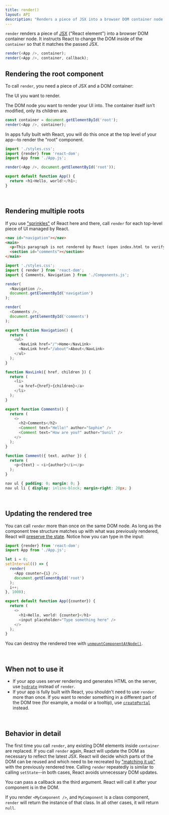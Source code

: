 ```yaml
---
title: render()
layout: API
description: "Renders a piece of JSX into a browser DOM container node."
---
```


<Intro>

`render` renders a piece of [JSX](/learn/writing-markup-with-jsx) ("React element") into a browser DOM container node. It instructs React to change the DOM inside of the `container` so that it matches the passed JSX.

```js
render(<App />, container);
render(<App />, container, callback);
```

</Intro>

## Rendering the root component

To call `render`, you need a piece of JSX and a DOM container:

<APIAnatomy>

<AnatomyStep title="React element">

The UI you want to render.

</AnatomyStep>

<AnatomyStep title="DOM container">

The DOM node you want to render your UI into. The container itself isn’t modified, only its children are.

</AnatomyStep>

```js [[1, 2, "<App />"], [2, 2, "container"]]
const container = document.getElementById('root');
render(<App />, container);
```

</APIAnatomy>

In apps fully built with React, you will do this once at the top level of your app--to render the "root" component.

<Sandpack>

```js index.js active
import './styles.css';
import {render} from 'react-dom';
import App from './App.js';

render(<App />, document.getElementById('root'));
```

```js App.js
export default function App() {
  return <h1>Hello, world!</h1>;
}
```

</Sandpack>

<br />

## Rendering multiple roots

If you use ["sprinkles"](/learn/add-react-to-a-website) of React here and there, call `render` for each top-level piece of UI managed by React.

<Sandpack>

```html public/index.html
<nav id="navigation"></nav>
<main>
  <p>This paragraph is not rendered by React (open index.html to verify).</p>
  <section id="comments"></section>
</main>
```

```js index.js active
import './styles.css';
import { render } from 'react-dom';
import { Comments, Navigation } from './Components.js';

render(
  <Navigation />,
  document.getElementById('navigation')
);

render(
  <Comments />,
  document.getElementById('comments')
);
```

```js Components.js
export function Navigation() {
  return (
    <ul>
      <NavLink href="/">Home</NavLink>
      <NavLink href="/about">About</NavLink>
    </ul>
  );
}

function NavLink({ href, children }) {
  return (
    <li>
      <a href={href}>{children}</a>
    </li>
  );
}

export function Comments() {
  return (
    <>
      <h2>Comments</h2>
      <Comment text="Hello!" author="Sophie" />
      <Comment text="How are you?" author="Sunil" />
    </>
  );
}

function Comment({ text, author }) {
  return (
    <p>{text} — <i>{author}</i></p>
  );
}
```

```css
nav ul { padding: 0; margin: 0; }
nav ul li { display: inline-block; margin-right: 20px; }
```

</Sandpack>

<br />

## Updating the rendered tree

You can call `render` more than once on the same DOM node. As long as the component tree structure matches up with what was previously rendered, React will [preserve the state](/learn/preserving-and-resetting-state). Notice how you can type in the input:

<Sandpack>

```js index.js active
import {render} from 'react-dom';
import App from './App.js';

let i = 0;
setInterval(() => {
  render(
    <App counter={i} />,
    document.getElementById('root')
  );
  i++;
}, 1000);
```

```js App.js
export default function App({counter}) {
  return (
    <>
      <h1>Hello, world! {counter}</h1>
      <input placeholder="Type something here" />
    </>
  );
}
```

</Sandpack>

You can destroy the rendered tree with [`unmountComponentAtNode()`](TODO).

<br />

## When not to use it

* If your app uses server rendering and generates HTML on the server, use [`hydrate`](TODO) instead of `render`.
* If your app is fully built with React, you shouldn't need to use `render` more than once. If you want to render something in a different part of the DOM tree (for example, a modal or a tooltip), use [`createPortal`](TODO) instead.

<br />


## Behavior in detail

The first time you call `render`, any existing DOM elements inside `container` are replaced. If you call `render` again, React will update the DOM as necessary to reflect the latest JSX. React will decide which parts of the DOM can be reused and which need to be recreated by ["matching it up"](/learn/preserving-and-resetting-state) with the previously rendered tree. Calling `render` repeatedly is similar to calling `setState`--in both cases, React avoids unnecessary DOM updates.

You can pass a callback as the third argument. React will call it after your component is in the DOM.

If you render `<MyComponent />`, and `MyComponent` is a class component, `render` will return the instance of that class. In all other cases, it will return `null`.

